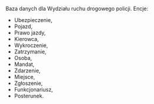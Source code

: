 Baza danych dla Wydziału ruchu drogowego policji.
Encje:

- Ubezpieczenie,
- Pojazd,
- Prawo jazdy,
- Kierowca,
- Wykroczenie,
- Zatrzymanie,
- Osoba,
- Mandat,
- Zdarzenie,
- Miejsce,
- Zgłoszenie,
- Funkcjonariusz,
- Posterunek.
